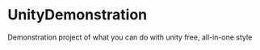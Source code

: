 UnityDemonstration
==================

Demonstration project of what you can do with unity free, all-in-one style
